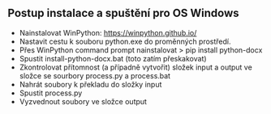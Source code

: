 Postup instalace a spuštění pro OS Windows
------------------------

- Nainstalovat WinPython: https://winpython.github.io/
- Nastavit cestu k souboru python.exe do proměnných prostředí. 
- Přes WinPython command prompt nainstalovat > pip install python-docx
- Spustit install-python-docx.bat (toto zatím přeskakovat)
- Zkontrolovat přítomnost (a případně vytvořit) složek input a output ve složce se sourbory process.py a process.bat
- Nahrát soubory k překladu do složky input
- Spustit process.py
- Vyzvednout soubory ve složce output